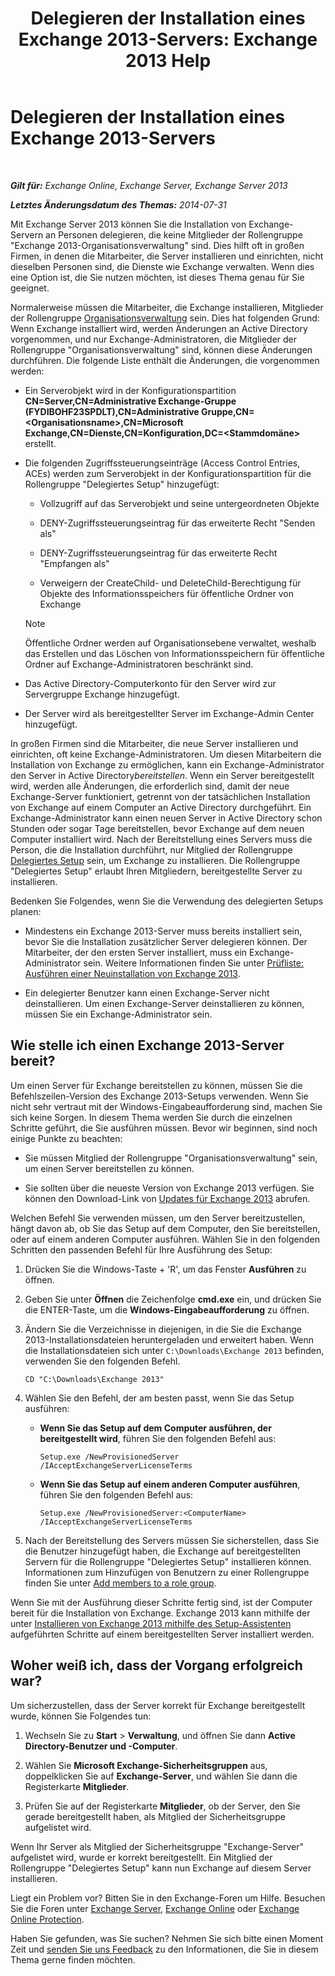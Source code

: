 ﻿---
title: 'Delegieren der Installation eines Exchange 2013-Servers: Exchange 2013 Help'
TOCTitle: Delegieren der Installation eines Exchange 2013-Servers
ms:assetid: f2fc8680-0c7c-4a29-b8f5-d77404fec280
ms:mtpsurl: https://technet.microsoft.com/de-de/library/Bb201741(v=EXCHG.150)
ms:contentKeyID: 62615195
ms.date: 04/24/2018
mtps_version: v=EXCHG.150
ms.translationtype: HT
---

# Delegieren der Installation eines Exchange 2013-Servers

 

_**Gilt für:** Exchange Online, Exchange Server, Exchange Server 2013_

_**Letztes Änderungsdatum des Themas:** 2014-07-31_

Mit Exchange Server 2013 können Sie die Installation von Exchange-Servern an Personen delegieren, die keine Mitglieder der Rollengruppe "Exchange 2013-Organisationsverwaltung" sind. Dies hilft oft in großen Firmen, in denen die Mitarbeiter, die Server installieren und einrichten, nicht dieselben Personen sind, die Dienste wie Exchange verwalten. Wenn dies eine Option ist, die Sie nutzen möchten, ist dieses Thema genau für Sie geeignet.

Normalerweise müssen die Mitarbeiter, die Exchange installieren, Mitglieder der Rollengruppe [Organisationsverwaltung](organization-management-exchange-2013-help.md) sein. Dies hat folgenden Grund: Wenn Exchange installiert wird, werden Änderungen an Active Directory vorgenommen, und nur Exchange-Administratoren, die Mitglieder der Rollengruppe "Organisationsverwaltung" sind, können diese Änderungen durchführen. Die folgende Liste enthält die Änderungen, die vorgenommen werden:

  - Ein Serverobjekt wird in der Konfigurationspartition **CN=Server,CN=Administrative Exchange-Gruppe (FYDIBOHF23SPDLT),CN=Administrative Gruppe,CN=\<Organisationsname\>,CN=Microsoft Exchange,CN=Dienste,CN=Konfiguration,DC=\<Stammdomäne\>** erstellt.

  - Die folgenden Zugriffssteuerungseinträge (Access Control Entries, ACEs) werden zum Serverobjekt in der Konfigurationspartition für die Rollengruppe "Delegiertes Setup" hinzugefügt:
    
      - Vollzugriff auf das Serverobjekt und seine untergeordneten Objekte
    
      - DENY-Zugriffssteuerungseintrag für das erweiterte Recht "Senden als"
    
      - DENY-Zugriffssteuerungseintrag für das erweiterte Recht "Empfangen als"
    
      - Verweigern der CreateChild- und DeleteChild-Berechtigung für Objekte des Informationsspeichers für öffentliche Ordner von Exchange
    

    > [!NOTE]
    > Öffentliche Ordner werden auf Organisationsebene verwaltet, weshalb das Erstellen und das Löschen von Informationsspeichern für öffentliche Ordner auf Exchange-Administratoren beschränkt sind.



  - Das Active Directory-Computerkonto für den Server wird zur Servergruppe Exchange hinzugefügt.

  - Der Server wird als bereitgestellter Server im Exchange-Admin Center hinzugefügt.

In großen Firmen sind die Mitarbeiter, die neue Server installieren und einrichten, oft keine Exchange-Administratoren. Um diesen Mitarbeitern die Installation von Exchange zu ermöglichen, kann ein Exchange-Administrator den Server in Active Directory*bereitstellen*. Wenn ein Server bereitgestellt wird, werden alle Änderungen, die erforderlich sind, damit der neue Exchange-Server funktioniert, getrennt von der tatsächlichen Installation von Exchange auf einem Computer an Active Directory durchgeführt. Ein Exchange-Administrator kann einen neuen Server in Active Directory schon Stunden oder sogar Tage bereitstellen, bevor Exchange auf dem neuen Computer installiert wird. Nach der Bereitstellung eines Servers muss die Person, die die Installation durchführt, nur Mitglied der Rollengruppe [Delegiertes Setup](delegated-setup-exchange-2013-help.md) sein, um Exchange zu installieren. Die Rollengruppe "Delegiertes Setup" erlaubt Ihren Mitgliedern, bereitgestellte Server zu installieren.

Bedenken Sie Folgendes, wenn Sie die Verwendung des delegierten Setups planen:

  - Mindestens ein Exchange 2013-Server muss bereits installiert sein, bevor Sie die Installation zusätzlicher Server delegieren können. Der Mitarbeiter, der den ersten Server installiert, muss ein Exchange-Administrator sein. Weitere Informationen finden Sie unter [Prüfliste: Ausführen einer Neuinstallation von Exchange 2013](checklist-perform-a-new-installation-of-exchange-2013-exchange-2013-help.md).

  - Ein delegierter Benutzer kann einen Exchange-Server nicht deinstallieren. Um einen Exchange-Server deinstallieren zu können, müssen Sie ein Exchange-Administrator sein.

## Wie stelle ich einen Exchange 2013-Server bereit?

Um einen Server für Exchange bereitstellen zu können, müssen Sie die Befehlszeilen-Version des Exchange 2013-Setups verwenden. Wenn Sie nicht sehr vertraut mit der Windows-Eingabeaufforderung sind, machen Sie sich keine Sorgen. In diesem Thema werden Sie durch die einzelnen Schritte geführt, die Sie ausführen müssen. Bevor wir beginnen, sind noch einige Punkte zu beachten:

  - Sie müssen Mitglied der Rollengruppe "Organisationsverwaltung" sein, um einen Server bereitstellen zu können.

  - Sie sollten über die neueste Version von Exchange 2013 verfügen. Sie können den Download-Link von [Updates für Exchange 2013](updates-for-exchange-2013-exchange-2013-help.md) abrufen.

Welchen Befehl Sie verwenden müssen, um den Server bereitzustellen, hängt davon ab, ob Sie das Setup auf dem Computer, den Sie bereitstellen, oder auf einem anderen Computer ausführen. Wählen Sie in den folgenden Schritten den passenden Befehl für Ihre Ausführung des Setup:

1.  Drücken Sie die Windows-Taste + 'R', um das Fenster **Ausführen** zu öffnen.

2.  Geben Sie unter **Öffnen** die Zeichenfolge **cmd.exe** ein, und drücken Sie die ENTER-Taste, um die **Windows-Eingabeaufforderung** zu öffnen.

3.  Ändern Sie die Verzeichnisse in diejenigen, in die Sie die Exchange 2013-Installationsdateien heruntergeladen und erweitert haben. Wenn die Installationsdateien sich unter `C:\Downloads\Exchange 2013` befinden, verwenden Sie den folgenden Befehl.
    
        CD "C:\Downloads\Exchange 2013"

4.  Wählen Sie den Befehl, der am besten passt, wenn Sie das Setup ausführen:
    
      - **Wenn Sie das Setup auf dem Computer ausführen, der bereitgestellt wird**, führen Sie den folgenden Befehl aus:
        
            Setup.exe /NewProvisionedServer /IAcceptExchangeServerLicenseTerms
    
      - **Wenn Sie das Setup auf einem anderen Computer ausführen**, führen Sie den folgenden Befehl aus:
        
            Setup.exe /NewProvisionedServer:<ComputerName> /IAcceptExchangeServerLicenseTerms

5.  Nach der Bereitstellung des Servers müssen Sie sicherstellen, dass Sie die Benutzer hinzugefügt haben, die Exchange auf bereitgestellten Servern für die Rollengruppe "Delegiertes Setup" installieren können. Informationen zum Hinzufügen von Benutzern zu einer Rollengruppe finden Sie unter [Add members to a role group](manage-role-group-members-exchange-2013-help.md).

Wenn Sie mit der Ausführung dieser Schritte fertig sind, ist der Computer bereit für die Installation von Exchange. Exchange 2013 kann mithilfe der unter [Installieren von Exchange 2013 mithilfe des Setup-Assistenten](install-exchange-2013-using-the-setup-wizard-exchange-2013-help.md) aufgeführten Schritte auf einem bereitgestellten Server installiert werden.

## Woher weiß ich, dass der Vorgang erfolgreich war?

Um sicherzustellen, dass der Server korrekt für Exchange bereitgestellt wurde, können Sie Folgendes tun:

1.  Wechseln Sie zu **Start** \> **Verwaltung**, und öffnen Sie dann **Active Directory-Benutzer und -Computer**.

2.  Wählen Sie **Microsoft Exchange-Sicherheitsgruppen** aus, doppelklicken Sie auf **Exchange-Server**, und wählen Sie dann die Registerkarte **Mitglieder**.

3.  Prüfen Sie auf der Registerkarte **Mitglieder**, ob der Server, den Sie gerade bereitgestellt haben, als Mitglied der Sicherheitsgruppe aufgelistet wird.

Wenn Ihr Server als Mitglied der Sicherheitsgruppe "Exchange-Server" aufgelistet wird, wurde er korrekt bereitgestellt. Ein Mitglied der Rollengruppe "Delegiertes Setup" kann nun Exchange auf diesem Server installieren.

Liegt ein Problem vor? Bitten Sie in den Exchange-Foren um Hilfe. Besuchen Sie die Foren unter [Exchange Server](https://go.microsoft.com/fwlink/p/?linkid=60612), [Exchange Online](https://go.microsoft.com/fwlink/p/?linkid=267542) oder [Exchange Online Protection](https://go.microsoft.com/fwlink/p/?linkid=285351).

Haben Sie gefunden, was Sie suchen? Nehmen Sie sich bitte einen Moment Zeit und [senden Sie uns Feedback](mailto:exsetuphelpfeedback@microsoft.com?subject=exchange%202013%20setup%20help%20feedbac) zu den Informationen, die Sie in diesem Thema gerne finden möchten.

